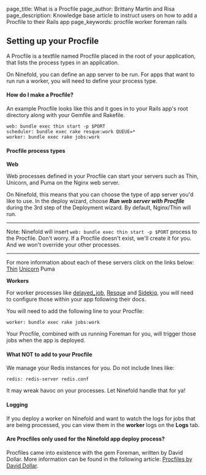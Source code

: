 page_title: What is a Procfile
page_author: Brittany Martin and Risa
page_description: Knowledge base article to instruct users on how to add a Procfile to their Rails app
page_keywords: procfile worker foreman rails

## Setting up your Procfile

A Procfile is a textfile named Procfile placed in the root of your application, that lists the process types in an application.

On Ninefold, you can define an app server to be run. For apps that want to run run a worker, you will need to define your process type.

#### How do I make a Procfile?

An example Procfile looks like this and it goes in to your Rails app's root directory along with your Gemfile and Rakefile.

    web: bundle exec thin start -p $PORT
    scheduler: bundle exec rake resque:work QUEUE=*
    worker: bundle exec rake jobs:work

#### Procfile process types

__Web__

Web processes defined in your Procfile can start your servers such as Thin, Unicorn, and Puma on the Nginx web server.  

On Ninefold, this means that you can choose the type of app server you'd like to use. In the deploy wizard, choose ___Run web server with Procfile___ during the 3rd step of the Deployment wizard. By default, Nginx/Thin will run.

***
Note: Ninefold will insert `web: bundle exec thin start -p $PORT` process to the Procfile. Don't worry. If a Procfile doesn't exist, we'll create it for you. And we won't override your other processes.
***

For more information about each of these servers click on the links below:  
[Thin](thin.md)
[Unicorn](unicorn.md)
Puma

__Workers__

For worker processes like [delayed_job](https://github.com/collectiveidea/delayed_job), [Resque](https://github.com/resque/resque) and [Sidekiq](https://github.com/mperham/sidekiq), you will need to configure those within your app following their docs.

You will need to add the following line to your Procfile:

	worker: bundle exec rake jobs:work

Your Procfile, combined with us running Foreman for you, will trigger those jobs when the app is deployed.

#### What NOT to add to your Procfile

We manage your Redis instances for you. Do not include lines like:

	redis: redis-server redis.conf

It may wreak havoc on your processes. Let Ninefold handle that for ya!

#### Logging

If you deploy a worker on Ninefold and want to watch the logs for jobs that are being processed, you can view them in the __worker__ logs on the __Logs__ tab.

#### Are Procfiles only used for the Ninefold app deploy process?

Procfiles came into existence with the gem Foreman, written by David Dollar. More information can be found in the following article: [Procfiles by David Dollar](http://blog.daviddollar.org/2011/05/06/introducing-foreman.html).
